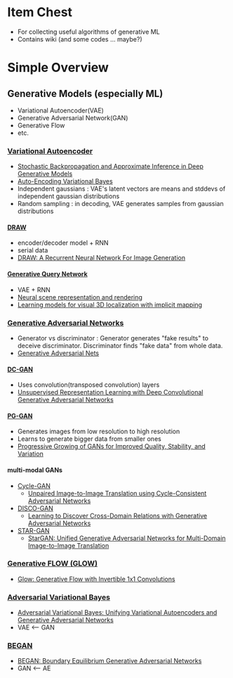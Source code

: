 # Item Chest
- For collecting useful algorithms of generative ML
- Contains wiki (and some codes ... maybe?)

# Simple Overview

## Generative Models (especially ML)
- Variational Autoencoder(VAE)
- Generative Adversarial Network(GAN)
- Generative Flow
- etc.

### [Variational Autoencoder](Wiki/VAE.md)
- [Stochastic Backpropagation and Approximate Inference in Deep Generative Models](https://arxiv.org/abs/1312.6114)
- [Auto-Encoding Variational Bayes](https://arxiv.org/abs/1312.6114)
- Independent gaussians : VAE's latent vectors are means and stddevs of independent gaussian distributions
- Random sampling : in decoding, VAE generates samples from gaussian distributions

#### [DRAW](Wiki/DRAW.md)
- encoder/decoder model + RNN
- serial data
- [DRAW: A Recurrent Neural Network For Image Generation](https://arxiv.org/abs/1502.04623)

#### [Generative Query Network](Wiki/GQN.md)
- VAE + RNN
- [Neural scene representation and rendering](https://deepmind.com/blog/neural-scene-representation-and-rendering/)
- [Learning models for visual 3D localization with implicit mapping](https://arxiv.org/pdf/1807.03149.pdf)

### [Generative Adversarial Networks](Wiki/GAN.md)
- Generator vs discriminator : Generator generates "fake results" to deceive discriminator. Discriminator finds "fake data" from whole data.
- [Generative Adversarial Nets](https://arxiv.org/abs/1406.2661)

#### [DC-GAN](Wiki/DCGAN.md)
  - Uses convolution(transposed convolution) layers
  - [Unsupervised Representation Learning with Deep Convolutional Generative Adversarial Networks](https://arxiv.org/abs/1511.06434)

#### [PG-GAN](Wiki/PGGAN.md)
  - Generates images from low resolution to high resolution
  - Learns to generate bigger data from smaller ones
  - [Progressive Growing of GANs for Improved Quality, Stability, and Variation](https://arxiv.org/abs/1710.10196)

#### multi-modal GANs
  - [Cycle-GAN](Wiki/CycleGAN.md)
    - [Unpaired Image-to-Image Translation using Cycle-Consistent Adversarial Networks](https://arxiv.org/abs/1703.10593)
  - [DISCO-GAN](Wiki/DiscoGAN.md)
    - [Learning to Discover Cross-Domain Relations with Generative Adversarial Networks](https://arxiv.org/abs/1703.05192)
  - [STAR-GAN](Wiki/StarGAN.md)
    - [StarGAN: Unified Generative Adversarial Networks for Multi-Domain Image-to-Image Translation](https://arxiv.org/abs/1711.09020)

### [Generative FLOW (GLOW)](Wiki/GLOW.md)
- [Glow: Generative Flow with Invertible 1x1 Convolutions](https://arxiv.org/abs/1807.03039)

### [Adversarial Variational Bayes](https://github.com/LMescheder/AdversarialVariationalBayes)
- [Adversarial Variational Bayes: Unifying Variational Autoencoders and Generative Adversarial Networks](https://arxiv.org/abs/1701.04722)
- VAE <-- GAN

### [BEGAN](https://github.com/carpedm20/BEGAN-tensorflow)
- [BEGAN: Boundary Equilibrium Generative Adversarial Networks](https://arxiv.org/abs/1703.10717)
- GAN <-- AE
